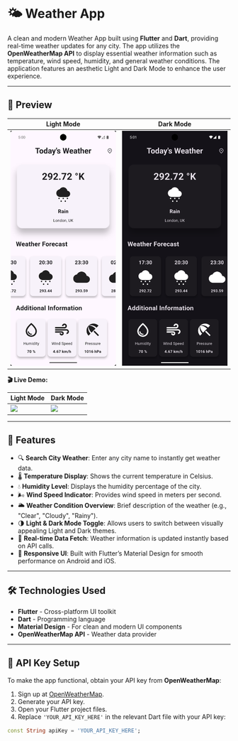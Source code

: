 # 🌤️ Weather App

A clean and modern Weather App built using **Flutter** and **Dart**, providing real-time weather updates for any city. The app utilizes the **OpenWeatherMap API** to display essential weather information such as temperature, wind speed, humidity, and general weather conditions. The application features an aesthetic Light and Dark Mode to enhance the user experience.

---

## 📱 Preview

| Light Mode | Dark Mode |
|-----------|-----------|
| <img src="./weather%20APP%20light%20mode.png" width="400"/> | <img src="./weather%20APP%20dark%20mode.png" width="400"/> |

**🎬 Live Demo:**

| Light Mode | Dark Mode |
|-----------|-----------|
| <img src="./Weather%20APP%20gif.gif" width="400"/> | <img src="dark_weatherapp_recording.gif" width="400"/> |

---

## 🚀 Features

- 🔍 **Search City Weather**: Enter any city name to instantly get weather data.
- 🌡️ **Temperature Display**: Shows the current temperature in Celsius.
- 💧 **Humidity Level**: Displays the humidity percentage of the city.
- 🌬️ **Wind Speed Indicator**: Provides wind speed in meters per second.
- 🌥️ **Weather Condition Overview**: Brief description of the weather (e.g., "Clear", "Cloudy", "Rainy").
- 🌗 **Light & Dark Mode Toggle**: Allows users to switch between visually appealing Light and Dark themes.
- 🔄 **Real-time Data Fetch**: Weather information is updated instantly based on API calls.
- 📱 **Responsive UI**: Built with Flutter’s Material Design for smooth performance on Android and iOS.

---

## 🛠️ Technologies Used

- **Flutter** - Cross-platform UI toolkit
- **Dart** - Programming language
- **Material Design** - For clean and modern UI components
- **OpenWeatherMap API** - Weather data provider

---

## 🔑 API Key Setup

To make the app functional, obtain your API key from **OpenWeatherMap**:

1. Sign up at [OpenWeatherMap](https://openweathermap.org/api).
2. Generate your API key.
3. Open your Flutter project files.
4. Replace `'YOUR_API_KEY_HERE'` in the relevant Dart file with your API key:

```dart
const String apiKey = 'YOUR_API_KEY_HERE';
